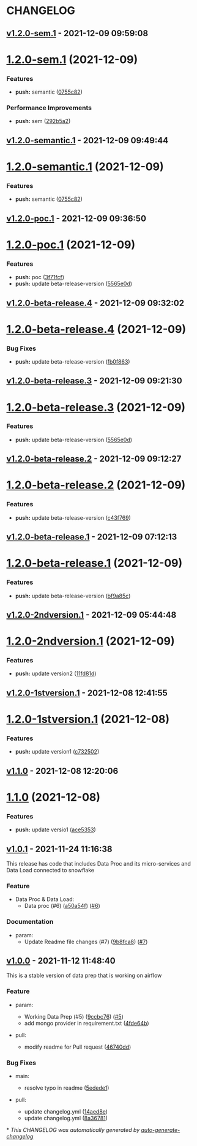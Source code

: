 # CHANGELOG

## [v1.2.0-sem.1](https://github.com/DeloitteHux/hxp-cdm-airflow/releases/tag/v1.2.0-sem.1) - 2021-12-09 09:59:08

# [1.2.0-sem.1](https://github.com/DeloitteHux/hxp-cdm-airflow/compare/v1.2.0-poc.1...v1.2.0-sem.1) (2021-12-09)


### Features

* **push:** semantic ([0755c82](https://github.com/DeloitteHux/hxp-cdm-airflow/commit/0755c82167a773f03c567a8c2d3fecf026719a7c))


### Performance Improvements

* **push:** sem ([292b5a2](https://github.com/DeloitteHux/hxp-cdm-airflow/commit/292b5a20199c18c1c3d8a53b38034a1b69a097f1))





## [v1.2.0-semantic.1](https://github.com/DeloitteHux/hxp-cdm-airflow/releases/tag/v1.2.0-semantic.1) - 2021-12-09 09:49:44

# [1.2.0-semantic.1](https://github.com/DeloitteHux/hxp-cdm-airflow/compare/v1.2.0-poc.1...v1.2.0-semantic.1) (2021-12-09)


### Features

* **push:** semantic ([0755c82](https://github.com/DeloitteHux/hxp-cdm-airflow/commit/0755c82167a773f03c567a8c2d3fecf026719a7c))





## [v1.2.0-poc.1](https://github.com/DeloitteHux/hxp-cdm-airflow/releases/tag/v1.2.0-poc.1) - 2021-12-09 09:36:50

# [1.2.0-poc.1](https://github.com/DeloitteHux/hxp-cdm-airflow/compare/v1.2.0-beta-release.2...v1.2.0-poc.1) (2021-12-09)


### Features

* **push:** poc ([3f71fcf](https://github.com/DeloitteHux/hxp-cdm-airflow/commit/3f71fcf0785e9e2cd8f09c5a4ce2d409ebe27bf7))
* **push:** update beta-release-version ([5565e0d](https://github.com/DeloitteHux/hxp-cdm-airflow/commit/5565e0d5106df3703de9038d79363600576bb149))





## [v1.2.0-beta-release.4](https://github.com/DeloitteHux/hxp-cdm-airflow/releases/tag/v1.2.0-beta-release.4) - 2021-12-09 09:32:02

# [1.2.0-beta-release.4](https://github.com/DeloitteHux/hxp-cdm-airflow/compare/v1.2.0-beta-release.3...v1.2.0-beta-release.4) (2021-12-09)


### Bug Fixes

* **push:** update beta-release-version ([fb0f863](https://github.com/DeloitteHux/hxp-cdm-airflow/commit/fb0f863576faf7ced76bf33608d84c8378778737))





## [v1.2.0-beta-release.3](https://github.com/DeloitteHux/hxp-cdm-airflow/releases/tag/v1.2.0-beta-release.3) - 2021-12-09 09:21:30

# [1.2.0-beta-release.3](https://github.com/DeloitteHux/hxp-cdm-airflow/compare/v1.2.0-beta-release.2...v1.2.0-beta-release.3) (2021-12-09)


### Features

* **push:** update beta-release-version ([5565e0d](https://github.com/DeloitteHux/hxp-cdm-airflow/commit/5565e0d5106df3703de9038d79363600576bb149))





## [v1.2.0-beta-release.2](https://github.com/DeloitteHux/hxp-cdm-airflow/releases/tag/v1.2.0-beta-release.2) - 2021-12-09 09:12:27

# [1.2.0-beta-release.2](https://github.com/DeloitteHux/hxp-cdm-airflow/compare/v1.2.0-beta-release.1...v1.2.0-beta-release.2) (2021-12-09)


### Features

* **push:** update beta-release-version ([c43f769](https://github.com/DeloitteHux/hxp-cdm-airflow/commit/c43f76964b6f35e0419a37ef6cd55d1a36cae66b))





## [v1.2.0-beta-release.1](https://github.com/DeloitteHux/hxp-cdm-airflow/releases/tag/v1.2.0-beta-release.1) - 2021-12-09 07:12:13

# [1.2.0-beta-release.1](https://github.com/DeloitteHux/hxp-cdm-airflow/compare/v1.2.0-2ndversion.1...v1.2.0-beta-release.1) (2021-12-09)


### Features

* **push:** update beta-release-version ([bf9a85c](https://github.com/DeloitteHux/hxp-cdm-airflow/commit/bf9a85c8a4514c97efac1570dd29790aaefb5642))





## [v1.2.0-2ndversion.1](https://github.com/DeloitteHux/hxp-cdm-airflow/releases/tag/v1.2.0-2ndversion.1) - 2021-12-09 05:44:48

# [1.2.0-2ndversion.1](https://github.com/DeloitteHux/hxp-cdm-airflow/compare/v1.2.0-1stversion.1...v1.2.0-2ndversion.1) (2021-12-09)


### Features

* **push:** update version2 ([11fd81d](https://github.com/DeloitteHux/hxp-cdm-airflow/commit/11fd81d8c8ee6e608f103536a47ca0261da84e53))





## [v1.2.0-1stversion.1](https://github.com/DeloitteHux/hxp-cdm-airflow/releases/tag/v1.2.0-1stversion.1) - 2021-12-08 12:41:55

# [1.2.0-1stversion.1](https://github.com/DeloitteHux/hxp-cdm-airflow/compare/v1.1.0...v1.2.0-1stversion.1) (2021-12-08)


### Features

* **push:** update version1 ([c732502](https://github.com/DeloitteHux/hxp-cdm-airflow/commit/c7325022aa15e668d43e081ac6926d85ee661095))





## [v1.1.0](https://github.com/DeloitteHux/hxp-cdm-airflow/releases/tag/v1.1.0) - 2021-12-08 12:20:06

# [1.1.0](https://github.com/DeloitteHux/hxp-cdm-airflow/compare/v1.0.1...v1.1.0) (2021-12-08)


### Features

* **push:** update versio1 ([ace5353](https://github.com/DeloitteHux/hxp-cdm-airflow/commit/ace53530bfdb34f9ec12ef65a1d17d29aac2ae4c))





## [v1.0.1](https://github.com/DeloitteHux/hxp-cdm-airflow/releases/tag/v1.0.1) - 2021-11-24 11:16:38

This release has code that includes Data Proc and its micro-services and Data Load connected to snowflake 

### Feature

- Data Proc & Data Load:
  - Data proc (#6) ([a50a54f](https://github.com/DeloitteHux/hxp-cdm-airflow/commit/a50a54fdf1b4efd2cf78252bfa08dd6baa9b79e9)) ([#6](https://github.com/DeloitteHux/hxp-cdm-airflow/pull/6))

### Documentation

- param:
  - Update Readme file changes (#7) ([9b8fca8](https://github.com/DeloitteHux/hxp-cdm-airflow/commit/9b8fca8b0a01e649d0eb7df8eba8c4a54741ba82)) ([#7](https://github.com/DeloitteHux/hxp-cdm-airflow/pull/7))

## [v1.0.0](https://github.com/DeloitteHux/hxp-cdm-airflow/releases/tag/v1.0.0) - 2021-11-12 11:48:40

This is a stable version of data prep that is working on airflow

### Feature

- param:
  - Working Data Prep (#5) ([9ccbc76](https://github.com/DeloitteHux/hxp-cdm-airflow/commit/9ccbc769031a3a53fd48bea09ed471cdd41740a6)) ([#5](https://github.com/DeloitteHux/hxp-cdm-airflow/pull/5))
  - add mongo provider in requirement.txt ([4fde64b](https://github.com/DeloitteHux/hxp-cdm-airflow/commit/4fde64b9edecedb94f81e310c4a610f89516dbe7))

- pull:
  - modify readme for Pull request ([46740dd](https://github.com/DeloitteHux/hxp-cdm-airflow/commit/46740ddc5b1147ca0281263b7fadb7891319af46))

### Bug Fixes

- main:
  - resolve typo in readme ([5edede1](https://github.com/DeloitteHux/hxp-cdm-airflow/commit/5edede142c151ad83bb835c31255cb47e3f968f4))

- pull:
  - update changelog.yml  ([14aed8e](https://github.com/DeloitteHux/hxp-cdm-airflow/commit/14aed8ee141ebe2a579ebbdad9120b6e3cc83407))
  - update changelog.yml ([8a36781](https://github.com/DeloitteHux/hxp-cdm-airflow/commit/8a36781bb4ccdda51bd93b5009e93ceea4551b80))

\* *This CHANGELOG was automatically generated by [auto-generate-changelog](https://github.com/BobAnkh/auto-generate-changelog)*
